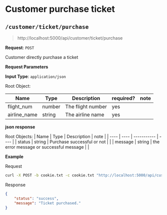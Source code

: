 # Customer purchase ticket

## `/customer/ticket/purchase`

>http://localhost:5000/api/customer/ticket/purchase

**Request**: `POST`

Customer directly purchase a ticket

**Request Parameters**

**Input Type**: `application/json`

Root Object:

| Name | Type | Description | required? | note |
| ---- | ---- | ----------- | --------- | ---- | 
| flight_num | number | The flight number | yes | |
| airline_name | string | The airline name | yes | |

**json response**

Root Objects:
| Name | Type | Description | note |
| ---- | ---- | ----------- | ---- |
| status | string | Purchase successful or not | |
| message | string | the error message or successful message | |

**Example**

Request

```bash
curl -X POST -b cookie.txt -c cookie.txt "http://localhost:5000/api/customer/ticket/purchase" -H "Content-Type: application/json" -d "{\"flight_num\": 1, \"airline_name\": \"Air Canada\"}"
```

Response

```json
{
    "status": "success",
	"message": "Ticket purchased."
}
```
